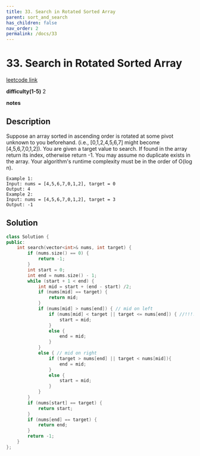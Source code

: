 ```yaml
---
title: 33. Search in Rotated Sorted Array
parent: sort_and_search
has_children: false
nav_order: 2
permalink: /docs/33
---
```

# 33. Search in Rotated Sorted Array
[leetcode link](https://leetcode.com/problems/search-in-rotated-sorted-array)

**difficulty(1-5)** 
2

**notes**   


## Description
Suppose an array sorted in ascending order is rotated at some pivot unknown to you beforehand.
(i.e., [0,1,2,4,5,6,7] might become [4,5,6,7,0,1,2]).
You are given a target value to search. If found in the array return its index, otherwise return -1.
You may assume no duplicate exists in the array.
Your algorithm's runtime complexity must be in the order of O(log n).
```
Example 1:
Input: nums = [4,5,6,7,0,1,2], target = 0
Output: 4
Example 2:
Input: nums = [4,5,6,7,0,1,2], target = 3
Output: -1
```
## Solution
```c++
class Solution {
public:
    int search(vector<int>& nums, int target) {
        if (nums.size() == 0) {
            return -1;
        }
        int start = 0;
        int end = nums.size() - 1;
        while (start + 1 < end) {
            int mid = start + (end - start) /2;
            if (nums[mid] == target) {
                return mid;
            }
            if (nums[mid] > nums[end]) { // mid on left
                if (nums[mid] < target || target <= nums[end]) { //!!!!!!! <= THINK!!!!!
                    start = mid;
                }
                else {
                    end = mid;
                }
            }
            else { // mid on right
                if (target > nums[end] || target < nums[mid]){
                    end = mid;
                }
                else {
                    start = mid;
                }
            }
        }
        if (nums[start] == target) {
            return start;
        }
        if (nums[end] == target) {
            return end;
        }
        return -1;
    }
};
```


<!-- 
Default label
{: .label }

Blue label
{: .label .label-blue }

Stable
{: .label .label-green }

New release
{: .label .label-purple }

Coming soon
{: .label .label-yellow }

Deprecated
{: .label .label-red } -->
